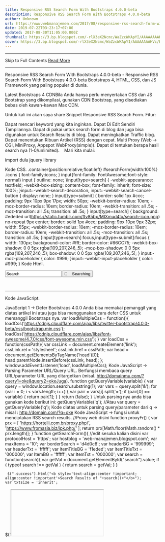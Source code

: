 ```yaml
---
title: Responsive RSS Search Form With Bootstraps 4.0.0-beta
description: Responsive RSS Search Form With Bootstraps 4.0.0-beta
author: Unknown
url: https://www.webmanajemen.com/2017/08/responsive-rss-search-form-with-bootstrap-4.html
date: 2019-07-22T03:23:17+07:00
updated: 2017-08-30T11:05:00.000Z
thumbnail: https://3.bp.blogspot.com/-rlX3eX2Ncmc/WaZzcWKApYI/AAAAAAAAHVc/EtQrgEUUiyou54pxhpU0AfAW-ivce0fZgCLcBGAs/s320/images%2B%25281%2529.png
cover: https://3.bp.blogspot.com/-rlX3eX2Ncmc/WaZzcWKApYI/AAAAAAAAHVc/EtQrgEUUiyou54pxhpU0AfAW-ivce0fZgCLcBGAs/s320/images%2B%25281%2529.png
---
```


<hr/> Skip to Full Contents <a href="https://www.webmanajemen.com/2017/08/responsive-rss-search-form-with-bootstrap-4.html" rel="follow" class="button" id="read-more">Read More</a> <hr/> Responsive RSS Search Form With Bootstraps 4.0.0-beta - Responsive RSS Search Form With Bootstraps 4.0.0-beta Bootstraps 4, HTML, CSS, dan JS Framework yang paling populer di dunia.

Latest Bootstraps 4 CDNBila Anda hanya perlu menyertakan CSS dan JS Bootstrap yang dikompilasi, gunakan CDN Bootstrap, yang disediakan bebas oleh kawan-kawan Max CDN. 
<link rel="stylesheet" href="https://maxcdn.bootstrapcdn.com/bootstrap/4.0.0-alpha.6/css/bootstrap.min.css" integrity="sha384-rwoIResjU2yc3z8GV/NPeZWAv56rSmLldC3R/AZzGRnGxQQKnKkoFVhFQhNUwEyJ" crossorigin="anonymous">
<script src="https://code.jquery.com/jquery-3.1.1.slim.min.js" integrity="sha384-A7FZj7v+d/sdmMqp/nOQwliLvUsJfDHW+k9Omg/a/EheAdgtzNs3hpfag6Ed950n" crossorigin="anonymous"></script>
<script src="https://cdnjs.cloudflare.com/ajax/libs/tether/1.4.0/js/tether.min.js" integrity="sha384-DztdAPBWPRXSA/3eYEEUWrWCy7G5KFbe8fFjk5JAIxUYHKkDx6Qin1DkWx51bBrb" crossorigin="anonymous"></script>
<script src="https://maxcdn.bootstrapcdn.com/bootstrap/4.0.0-alpha.6/js/bootstrap.min.js" integrity="sha384-vBWWzlZJ8ea9aCX4pEW3rVHjgjt7zpkNpZk+02D9phzyeVkE+jo0ieGizqPLForn" crossorigin="anonymous"></script>

Untuk kali ini akan saya share Snippet Responsive RSS Search Form. 
Fitur:

Dapat mencari keyword yang kita inginkan.
Dapat Di Edit Sendiri Tampilannya.
Dapat di pakai untuk search form di blog dan juga bisa digunakan untuk Search Results di blog.
Dapat meningkatkan Traffic blog.
Dapat menentukan Ribuan Artikel (RSS) dengan cepat.
Multi Proxy (Web -> CGI, MiniProxy, Appspot WebProxy(simple)).
Dapat di tentukan berapa hasil search nya (1-0/unlimited).
   Mari kita mulai:


import dulu jquery library 
<script src="https://ajax.googleapis.com/ajax/libs/jquery/3.2.1/jquery.min.js"></script>

Kode CSS.
.container{position:relative;float:left}
#searchForm{width:100%}
.icons { font-family:icons; }
input{font-family: FontAwesome;font-style: normal}
input {
 outline: none;
}input[type=search] {
 -webkit-appearance: textfield;
 -webkit-box-sizing: content-box;
 font-family: inherit;
 font-size: 100%;
}input::-webkit-search-decoration,
input::-webkit-search-cancel-button {
 display: none; 
}
input[type=submit] { 
 border: solid 1px #ccc;
 padding: 9px 10px 9px 17px;
 width: 50px;
  -webkit-border-radius: 10em;
 -moz-border-radius: 10em;
 border-radius: 10em;
  -webkit-transition: all .5s;
 -moz-transition: all .5s;
 transition: all .5s;
  }
input[type=search] {
 background: #ededed url(https://static.tumblr.com/ftv85bp/MIXmud4tx/search-icon.png) no-repeat 9px center;
 border: solid 1px #ccc;
 padding: 9px 10px 9px 32px;
 width: 55px;
  -webkit-border-radius: 10em;
 -moz-border-radius: 10em;
 border-radius: 10em;
  -webkit-transition: all .5s;
 -moz-transition: all .5s;
 transition: all .5s;
}input[type=search]:focus,input[type=submit]:focus {
 width: 130px;
 background-color: #fff;
 border-color: #66CC75;
  -webkit-box-shadow: 0 0 5px rgba(109,207,246,.5);
 -moz-box-shadow: 0 0 5px rgba(109,207,246,.5);
 box-shadow: 0 0 5px rgba(109,207,246,.5);
}
input:-moz-placeholder {
 color: #999;
}input::-webkit-input-placeholder {
 color: #999;
}
Kode Html.
<div class="container mt-2">
<form action="javascript:getSearchForm();" class="form-inline" id="searchForm" method="POST">
  <div class="input-group">
  <input type="search" id="search" class="form-control" onClick="this.select();" value="Search"></input><input type="submit" id="submit" class="input-group-addon" onClick="removeBefore();" value="&#xf002;&nbsp;&nbsp;&nbsp;&nbsp;Searching" class="icons"></input>
  </div></form></div><br><hr>
<center><span class="success"></span></center>
<div class="embed-responsive embed-responsive-16by9"><div class="embed-responsive-item"></div></div>
Kode JavaScript.

JavaScript 1 -> Defer Bootstraps 4.0.0
Anda bisa memakai pemanggil yang diatas artikel ini atau juga bisa menggunakan cara defer CSS untuk memanggil Bootstraps nya.
var loadMultipleCss = function(){
 loadCss('https://cdnjs.cloudflare.com/ajax/libs/twitter-bootstrap/4.0.0-beta/css/bootstrap.min.css');
 loadCss('https://cdnjs.cloudflare.com/ajax/libs/font-awesome/4.7.0/css/font-awesome.min.css');
} 
var loadCss = function(cssPath){
    var cssLink = document.createElement('link');
    cssLink.rel = 'stylesheet';
    cssLink.href = cssPath;
    var head = document.getElementsByTagName('head')[0];
    head.parentNode.insertBefore(cssLink, head);
};
window.addEventListener('load', loadMultipleCss);
Kode JavaScript -> Parsing Parameter URL/Query URL.
Berfungsi membaca query URL/parameter URL yang ditargetkan (misal. http://domainmu.com/?query1=oke&query2=okeJuga).
function getQueryVariable(variable) {
    var query = window.location.search.substring(1);
    var vars = query.split('&');
    for (var i = 0; i < vars.length; i++) {
      var pair = vars[i].split('=');
      if (pair[0] == variable) {
        return pair[1];
      }
    }
    return (false);
  }
Untuk parsing nya anda bisa gunakan kode berikut ini:
getQueryVariable('q');
//Atau
var query = getQueryVariable('q');
Kode diatas untuk parsing query/parameter dari q -> misal : http://domain.com/?q=oke 
Kode JavaScript -> fungsi untuk menciptakan RSS search results.
//Proxy web disini
function proxyFr()
{    var prx = [
        'https://hortelli.com.br/proxy.php/',
        'https://www.fromasia.biz/ipk.php/'
    ];
    return prx[Math.floor(Math.random() * prx.length)];
}  function getSearchForm(){ //edit sesuka kalian disini
    var protocolHost = 'https';
    var hostblog = 'web-manajemen.blogspot.com';
    var maxItems = '10';
    var borderSearch = 'd4d0c8';
    var headerBG = '999999';
    var headerTxt = 'ffffff';
    var ItemTitleBG = 'f1eded';
    var ItemTitleTxt = '000000';
    var ItemBG = 'ffffff';
    var ItemTxt = '000000';
    var search = function(search){
      var getVal = document.getElementById("search").value;
      if ( typeof search !== getVal )
      { 
        return search = getVal;
      } 
    }
     
     $(".success").html("<b style='text-align:center !important; align:center !important'>Search Results of "+search()+"</b>");
    var txtsize = 'inherit';
   $('<iframe>', {
   src: proxyFr()+'http://rssdog.com/index.htm?url='+protocolHost+'%3A%2F%2F'+hostblog+'%2Frss.xml%3Fredirect%3Dfalse%26max-results%3D9000&mode=html&showonly='+search()+'&maxitems='+maxItems+'&showdescs=0&desctrim=0&descmax=0&tabwidth=100%25&xmlbtn=1&utf8=1&linktarget=_blank&textsize='+txtsize+'&fullhtml=1&bordercol=%23'+borderSearch+'&headbgcol=%23'+headerBG+'&headtxtcol=%23'+headerTxt+'&titlebgcol=%23'+ItemTitleBG+'&titletxtcol=%23'+ItemTitleTxt+'&itembgcol=%23'+ItemBG+'&itemtxtcol=%23'+ItemTxt+'&ctl=0',
     id: 'myFrame',
     class: 'embed-responsive-item',
     frameborder: 0,
     height: '100%',
     width: '100%',
     //style: 'width:100%; height:500px',
     scrolling: 'yes'
   }).appendTo('.embed-responsive-item');
    }
function removeBefore(){
    $(".embed-responsive-item").html("");
  }

#tutorial OL { counter-reset: item } #tutorial LI { display: block } #tutorial LI:before { content: counters(item, ".") " "; counter-increment: item }Demo:
window.onload = function(){    var link = "https://rawgit.com/dimaslanjaka/2818403a6cdf22eac4f6fc48f4863f8f/raw/cef9aeb6b7446497add98d2a0e4fcebc1dc1a61c/index.html" var iframe = document.createElement('iframe'); iframe.frameBorder=0; iframe.width="300px"; iframe.height="250px"; iframe.id="embed-responsive-item"; iframe.setAttribute("src", link); document.getElementById("cc").appendChild(iframe);  } Your browser not used JavaScript, this demo required javascript runtime
Untuk yang kalian ingin gunakan di search results blog kalian. Tinggal ganti var search = function().... Ke var search = getQueryVariable('q');
Demikian artikel responsive RSS Search Results, untuk AMP page nyusul. Selamat mencoba <hr/> Skip to Full Contents <a href="https://www.webmanajemen.com/2017/08/responsive-rss-search-form-with-bootstrap-4.html" rel="follow" class="button" id="read-more">Read More</a> <hr/>